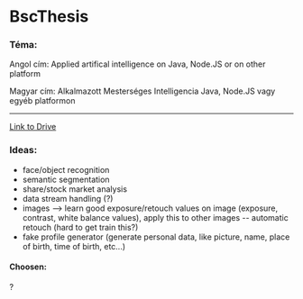 # BscThesis

### Téma:
Angol cím: Applied artifical intelligence on Java, Node.JS or on other platform

Magyar cím: Alkalmazott Mesterséges Intelligencia Java, Node.JS vagy egyéb platformon 

---

[Link to Drive](https://drive.google.com/drive/folders/1F7TlPfy6_YdyRuGlejn6DzYuy2ElJa39?usp=sharing)

### Ideas:
 - face/object recognition
 - semantic segmentation
 - share/stock market analysis
 - data stream handling (?)
 - images --> learn good exposure/retouch values on image (exposure, contrast, white balance values), apply this to other images -- automatic retouch (hard to get train this?)
 - fake profile generator (generate personal data, like picture, name, place of birth, time of birth, etc...)

#### Choosen: 
?